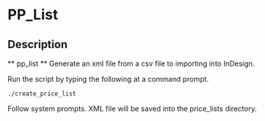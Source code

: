# PP_List

## Description

** pp_list ** Generate an xml file from a csv file to importing into InDesign.

Run the script by typing the following at a command prompt.

    ./create_price_list

Follow system prompts. XML file will be saved into the price_lists directory.